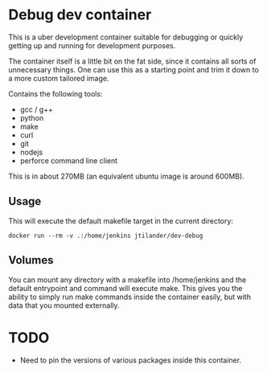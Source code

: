 # Debug dev container

This is a uber development container suitable for debugging or quickly getting up and running for development purposes.

The container itself is a little bit on the fat side, since it contains all sorts of unnecessary things. One can use this as a starting point and trim it down to a more custom tailored image.

Contains the following tools:

* gcc / g++
* python
* make
* curl
* git
* nodejs
* perforce command line client

This is in about 270MB (an equivalent ubuntu image is around 600MB).

## Usage 

This will execute the default makefile target in the current directory:

```
docker run --rm -v .:/home/jenkins jtilander/dev-debug
```

## Volumes

You can mount any directory with a makefile into /home/jenkins and the default entrypoint and command will execute make. This gives you the ability to simply run make commands inside the container easily, but with data that you mounted externally.



# TODO

* Need to pin the versions of various packages inside this container.

